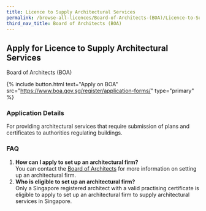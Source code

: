 ```yaml
---
title: Licence to Supply Architectural Services
permalink: /browse-all-licences/Board-of-Architects-(BOA)/Licence-to-Supply-Architectural-Services
third_nav_title: Board of Architects (BOA)
---
```


## Apply for Licence to Supply Architectural Services

Board of Architects (BOA)

{% include button.html text="Apply on BOA" src="https://www.boa.gov.sg/register/application-forms/" type="primary" %}

<H3>Application Details</H3>

<p>For providing architectural services that require submission of plans and certificates to authorities regulating buildings.</p>
 <h3>FAQ</h3>
 <ol>
 <li><strong>How can I apply to set up an architectural firm?<br /></strong>You can contact the <a href="https://www.boa.gov.sg/contact-us/" target="_blank" rel="noopener">Board of Architects</a> for more information on setting up an architectural firm.</li>
 <li><strong>Who is eligible to set up an architectural firm?<br /></strong>Only a Singapore registered architect with a valid practising certificate is eligible to apply to set up an architectural firm to supply architectural services in Singapore.<strong><br /></strong></li>
 </ol>

